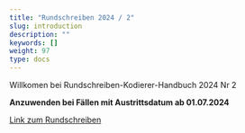 ```yaml
---
title: "Rundschreiben 2024 / 2"
slug: introduction
description: ""
keywords: []
weight: 97
type: docs
---
```



Willkomen bei Rundschreiben-Kodierer-Handbuch 2024 Nr 2
  
**Anzuwenden bei Fällen mit Austrittsdatum ab 01.07.2024**
  
<a href="https://www.bfs.admin.ch/bfs/de/home/statistiken/gesundheit/nomenklaturen/medkk/instrumente-medizinische-kodierung.assetdetail.32067227.html"
   target="_blank"
   rel="noopener noreferrer">
    Link zum Rundschreiben
</a>




